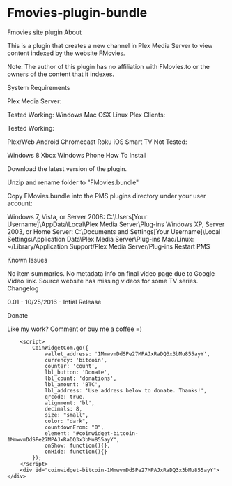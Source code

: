 # Fmovies-plugin-bundle
Fmovies site plugin
About

This is a plugin that creates a new channel in Plex Media Server to view content indexed by the website FMovies.

Note: The author of this plugin has no affiliation with FMovies.to or the owners of the content that it indexes.

System Requirements

Plex Media Server:

Tested Working:
Windows
Mac OSX
Linux
Plex Clients:

Tested Working:

Plex/Web
Android
Chromecast
Roku
iOS
Smart TV
Not Tested:

Windows 8
Xbox
Windows Phone
How To Install

Download the latest version of the plugin.

Unzip and rename folder to "FMovies.bundle"

Copy FMovies.bundle into the PMS plugins directory under your user account:

Windows 7, Vista, or Server 2008: C:\Users[Your Username]\AppData\Local\Plex Media Server\Plug-ins
Windows XP, Server 2003, or Home Server: C:\Documents and Settings[Your Username]\Local Settings\Application Data\Plex Media Server\Plug-ins
Mac/Linux: ~/Library/Application Support/Plex Media Server/Plug-ins
Restart PMS

Known Issues

No item summaries.
No metadata info on final video page due to Google Video link.
Source website has missing videos for some TV series.
Changelog

0.01 - 10/25/2016 - Intial Release

Donate

Like my work? Comment or buy me a coffee =)
<script src="//blockr.io/js_external/coinwidget/coin.js"></script>
		<script>
			CoinWidgetCom.go({
				wallet_address: '1MmwvmDdSPe27MPAJxRaDQ3x3bMu855ayY',
				currency: 'bitcoin',
				counter: 'count',
				lbl_button: 'Donate',
				lbl_count: 'donations',
				lbl_amount: 'BTC',
				lbl_address: 'Use address below to donate. Thanks!',
				qrcode: true,
				alignment: 'bl',
				decimals: 8,
				size: "small",
				color: "dark",
				countdownFrom: "0",
				element: "#coinwidget-bitcoin-1MmwvmDdSPe27MPAJxRaDQ3x3bMu855ayY",
				onShow: function(){},
				onHide: function(){}
			});
		</script>
		<div id="coinwidget-bitcoin-1MmwvmDdSPe27MPAJxRaDQ3x3bMu855ayY"></div>

